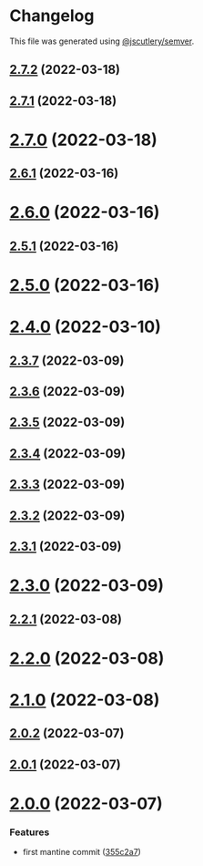 # Changelog

This file was generated using [@jscutlery/semver](https://github.com/jscutlery/semver).

## [2.7.2](https://github.com/LuckeeDev/csl/compare/v2.7.1...v2.7.2) (2022-03-18)



## [2.7.1](https://github.com/LuckeeDev/csl/compare/v2.7.0...v2.7.1) (2022-03-18)



# [2.7.0](https://github.com/LuckeeDev/csl/compare/v2.6.1...v2.7.0) (2022-03-18)



## [2.6.1](https://github.com/LuckeeDev/csl/compare/v2.6.0...v2.6.1) (2022-03-16)



# [2.6.0](https://github.com/LuckeeDev/csl/compare/v2.5.1...v2.6.0) (2022-03-16)



## [2.5.1](https://github.com/LuckeeDev/csl/compare/v2.5.0...v2.5.1) (2022-03-16)



# [2.5.0](https://github.com/LuckeeDev/csl/compare/v2.4.0...v2.5.0) (2022-03-16)



# [2.4.0](https://github.com/LuckeeDev/csl/compare/v2.3.7...v2.4.0) (2022-03-10)



## [2.3.7](https://github.com/LuckeeDev/csl/compare/v2.3.6...v2.3.7) (2022-03-09)



## [2.3.6](https://github.com/LuckeeDev/csl/compare/v2.3.5...v2.3.6) (2022-03-09)



## [2.3.5](https://github.com/LuckeeDev/csl/compare/v2.3.4...v2.3.5) (2022-03-09)



## [2.3.4](https://github.com/LuckeeDev/csl/compare/v2.3.3...v2.3.4) (2022-03-09)



## [2.3.3](https://github.com/LuckeeDev/csl/compare/v2.3.2...v2.3.3) (2022-03-09)



## [2.3.2](https://github.com/LuckeeDev/csl/compare/v2.3.1...v2.3.2) (2022-03-09)



## [2.3.1](https://github.com/LuckeeDev/csl/compare/v2.3.0...v2.3.1) (2022-03-09)



# [2.3.0](https://github.com/LuckeeDev/csl/compare/v2.2.1...v2.3.0) (2022-03-09)



## [2.2.1](https://github.com/LuckeeDev/csl/compare/v2.2.0...v2.2.1) (2022-03-08)



# [2.2.0](https://github.com/LuckeeDev/csl/compare/v2.1.0...v2.2.0) (2022-03-08)



# [2.1.0](https://github.com/LuckeeDev/csl/compare/v2.0.2...v2.1.0) (2022-03-08)



## [2.0.2](https://github.com/LuckeeDev/csl/compare/v2.0.1...v2.0.2) (2022-03-07)



## [2.0.1](https://github.com/LuckeeDev/csl/compare/v2.0.0...v2.0.1) (2022-03-07)



# [2.0.0](https://github.com/LuckeeDev/csl/compare/v1.13.1...v2.0.0) (2022-03-07)


### Features

* first mantine commit ([355c2a7](https://github.com/LuckeeDev/csl/commit/355c2a71385f81a1190a5b959cdf5f079ec6a9d1))
